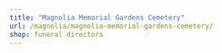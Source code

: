```yaml
---
title: "Magnolia Memorial Gardens Cemetery"
url: /magnolia/magnolia-memorial-gardens-cemetery/
shop: funeral directors
---
```

